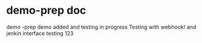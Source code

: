 # demo-prep doc
demo -prep
demo added and testing in progress
Testing with webhook!
and jenkin interface
testing 123 
